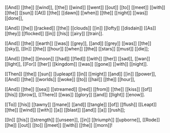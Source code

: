 
[[And]] [[the]] [[wind]], [[the]] [[wind]] [[went]] [[out]] [[to]] [[meet]] [[with]] [[the]] [[sun]]
[[At]] [[the]] [[dawn]] [[when]] [[the]] [[night]] [[was]] [[done]],

[[And]] [[he]] [[racked]] [[the]] [[clouds]] [[in]] [[lofty]] [[disdain]]
[[As]] [[they]] [[flocked]] [[in]] [[his]] [[airy]] [[train]].

[[And]] [[the]] [[earth]] [[was]] [[grey]], [[and]] [[grey]] [[was]] [[the]] [[sky]],
[[In]] [[the]] [[hour]] [[when]] [[the]] [[stars]] [[must]] [[die]];

[[And]] [[the]] [[moon]] [[had]] [[fled]] [[with]] [[her]] [[sad]], [[wan]] [[light]],
[[For]] [[her]] [[kingdom]] [[was]] [[gone]] [[with]] [[night]].

[[Then]] [[the]] [[sun]] [[upleapt]] [[in]] [[might]] [[and]] [[in]] [[power]],
[[And]] [[the]] [[worlds]] [[woke]] [[to]] [[hail]] [[the]] [[hour]],

[[And]] [[the]] [[sea]] [[streamed]] [[red]] [[from]] [[the]] [[kiss]] [[of]] [[his]] [[brow]],
[[There]] [[was]] [[glory]] [[and]] [[light]] [[enow]].

[[To]] [[his]] [[tawny]] [[mane]] [[and]] [[tangle]] [[of]] [[flush]]
[[Leapt]] [[the]] [[wind]] [[with]] [[a]] [[blast]] [[and]] [[a]] [[rush]];

[[In]] [[his]] [[strength]] [[unseen]], [[in]] [[triumph]] [[upborne]],
[[Rode]] [[he]] [[out]] [[to]] [[meet]] [[with]] [[the]] [[morn]]!